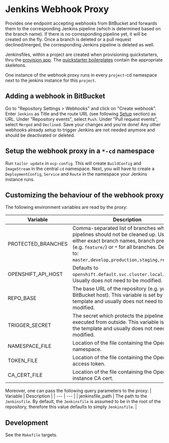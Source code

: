 # Jenkins Webhook Proxy

Provides one endpoint accepting webhooks from BitBucket and forwards them to the
corresponding Jenkins pipeline (which is determined based on the branch name).
If there is no corresponding pipeline yet, it will be created on the fly. Once a
branch is deleted or a pull request declined/merged, the corresponding Jenkins
pipeline is deleted as well.

Jenkinsfiles, within a project are created when provisioning quickstarters,
thru the [provision app](https://github.com/opendevstack/ods-provisioning-app).
The [quickstarter boilerplates](https://github.com/opendevstack/ods-project-quickstarters/tree/master/boilerplates) 
contain the appropriate skeletons.

One instance of the webhook proxy runs in every `project`-cd namespace next to 
the jenkins instance for this `project`.

## Adding a webhook in BitBucket

Go to "Repository Settings > Webhooks" and click on "Create webhook". Enter
`Jenkins` as Title and the route URL (see following [Setup](#setup) section) as
URL. Under "Repository events", select `Push`. Under "Pull request events",
select `Merged` and `Declined`. Save your changes and you're done! Any other
webhooks already setup to trigger Jenkins are not needed anymore and should be
deactivated or deleted.

## Setup the webhook proxy in a `*-cd` namespace

Run `tailor update` in `ocp-config`. This will create `BuildConfig` and
`ImageStream` in the central `cd` namespace. Next, you will have to create a
`DeploymentConfig`, `Service` and `Route` in the namespace your Jenkins instance
runs.

## Customizing the behaviour of the webhook proxy

The following environment variables are read by the proxy:

| Variable | Description | Optional |
| --- | --- | --- |
| PROTECTED_BRANCHES | Comma-separated list of branches which pipelines should not be cleaned up. Use either exact branch names, branch prefixes (e.g. `feature/`) or `*` for all branches. Defaults to: `master,develop,production,staging,release/`. | Yes |
| OPENSHIFT_API_HOST | Defaults to `openshift.default.svc.cluster.local`. Usually does not need to be modified. | Yes |
| REPO_BASE | The base URL of the repository (e.g. your BitBucket host). This variable is set by the template and usually does not need to be modified. | No |
| TRIGGER_SECRET | The secret which protects the pipeline to be executed from outside. This variable is set by the template and usually does not need to be modified. | Yes |
| NAMESPACE_FILE | Location of the file containing the OpenShift namespace. | yes |
| TOKEN_FILE | Location of the file containing the OpenShift access token. | yes |
| CA_CERT_FILE | Location of the file containing the OpenShift instance CA cert. | yes |

Moreover, one can pass the following query parameters to the proxy:
| Variable | Description |
| --- | --- |
| jenkinsfile_path | The path to the `Jenkinsfile`. By default, the `Jenkinsfile` is assumed to be in the root of the repository, therefore this value defaults to simply `Jenkinsfile`. |

## Development

See the `Makefile` targets.
